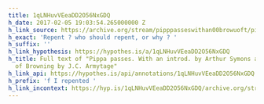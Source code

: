```yaml
---
title: 1qLNHuvVEeaDD2O56NxGDQ
h_date: 2017-02-05 19:03:54.265000000 Z
h_link_source: https://archive.org/stream/pipppasseswithan00browuoft/pipppasseswithan00browuoft_djvu.txt
h_exact: 'Repent ? who should repent, or why ? '
h_suffix: ''
h_link_hypothesis: https://hypothes.is/a/1qLNHuvVEeaDD2O56NxGDQ
h_title: Full text of "Pippa passes. With an introd. by Arthur Symons and a portrait
  of Browning by J.C. Armytage"
h_link_api: https://hypothes.is/api/annotations/1qLNHuvVEeaDD2O56NxGDQ
h_prefix: 'f I repented '
h_link_incontext: https://hyp.is/1qLNHuvVEeaDD2O56NxGDQ/archive.org/stream/pipppasseswithan00browuoft/pipppasseswithan00browuoft_djvu.txt
---
```


